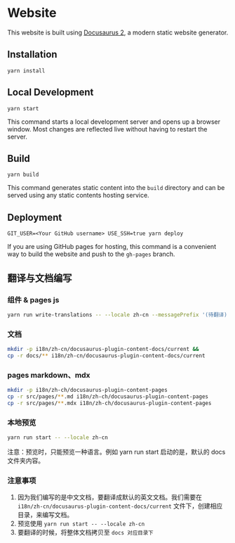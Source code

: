 # Website

This website is built using [Docusaurus 2](https://docusaurus.io/), a modern static website generator.

## Installation

```console
yarn install
```

## Local Development
 
```console
yarn start
```

This command starts a local development server and opens up a browser window. Most changes are reflected live without having to restart the server.

## Build

```console
yarn build
```

This command generates static content into the `build` directory and can be served using any static contents hosting service.

## Deployment

```console
GIT_USER=<Your GitHub username> USE_SSH=true yarn deploy
```

If you are using GitHub pages for hosting, this command is a convenient way to build the website and push to the `gh-pages` branch.

## 翻译与文档编写
### 组件 & pages js
```bash
yarn run write-translations -- --locale zh-cn --messagePrefix '(待翻译) '
```

### 文档
```bash
mkdir -p i18n/zh-cn/docusaurus-plugin-content-docs/current &&
cp -r docs/** i18n/zh-cn/docusaurus-plugin-content-docs/current
```

### pages markdown、mdx
```bash
mkdir -p i18n/zh-ch/docusaurus-plugin-content-pages
cp -r src/pages/**.md i18n/zh-ch/docusaurus-plugin-content-pages
cp -r src/pages/**.mdx i18n/zh-ch/docusaurus-plugin-content-pages
```

### 本地预览
```bash
yarn run start -- --locale zh-cn
```

注意：预览时，只能预览一种语言。例如 yarn run start 启动的是，默认的 docs 文件夹内容。

### 注意事项
1. 因为我们编写的是中文文档，要翻译成默认的英文文档。我们需要在 `i18n/zh-cn/docusaurus-plugin-content-docs/current` 文件下，创建相应目录，来编写文档。
2. 预览使用 `yarn run start -- --locale zh-cn`
3. 要翻译的时候，将整体文档拷贝至 `docs 对应目录下`